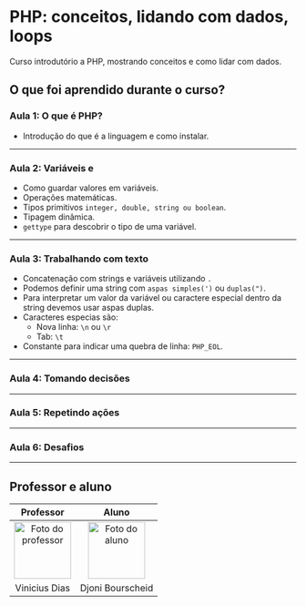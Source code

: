 # PHP: conceitos, lidando com dados, loops

Curso introdutório a PHP, mostrando conceitos e como lidar com dados.

## O que foi aprendido durante o curso?

### Aula 1: O que é PHP?

- Introdução do que é a linguagem e como instalar.
  
---

### Aula 2: Variáveis e

- Como guardar valores em variáveis.
- Operações matemáticas.
- Tipos primitivos `integer, double, string ou boolean`.
- Tipagem dinâmica.
- `gettype` para descobrir o tipo de uma variável.

---

### Aula 3: Trabalhando com texto

- Concatenação com strings e variáveis utilizando `.`
- Podemos definir uma string com `aspas simples(')` ou `duplas(")`.
- Para interpretar um valor da variável ou caractere especial dentro da string devemos usar aspas duplas.
- Caracteres especias são:
  - Nova linha: `\n` ou `\r`
  - Tab: `\t`
- Constante para indicar uma quebra de linha: `PHP_EOL`.

---

### Aula 4: Tomando decisões

---

### Aula 5: Repetindo ações

---

### Aula 6: Desafios

---

## Professor e aluno

Professor | Aluno
:---:     | :---:
<a href="https://github.com/cviniciussdias" target="_blank" rel="noopener noreferrer"><img width="100" height="100" src="https://github.com/cviniciussdias.png" alt="Foto do professor" title="Foto do professor"></a> | <a href="https://github.com/djonibourscheid" target="_blank" rel="noopener noreferrer"><img width="100" height="100" src="https://github.com/djonibourscheid.png" alt="Foto do aluno" title="Foto do aluno"></a>
Vinicius Dias | Djoni Bourscheid
